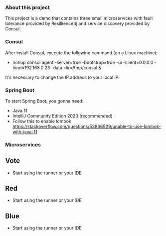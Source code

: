### About this project
This project is a demo that contains three small microservices with fault tolerance 
provided by Resillience4j and service discovery provided by Consul.

### Consul
After install Consul, execute the following command (on a Linux machine):

* nohup consul agent -server=true -bootstrap=true -ui -client=0.0.0.0 -bind=192.168.0.23 -data-dir=/tmp/consul &

It's necessary to change the IP address to your local IP.

### Spring Boot
To start Spring Boot, you gonna need:

* Java 11
* IntelliJ Community Edition 2020 (recommended)
* Follow this to enable lombok https://stackoverflow.com/questions/53866929/unable-to-use-lombok-with-java-11

### Microservices
## Vote
* Start using the runner or your IDE

## Red
* Start using the runner or your IDE

## Blue
* Start using the runner or your IDE